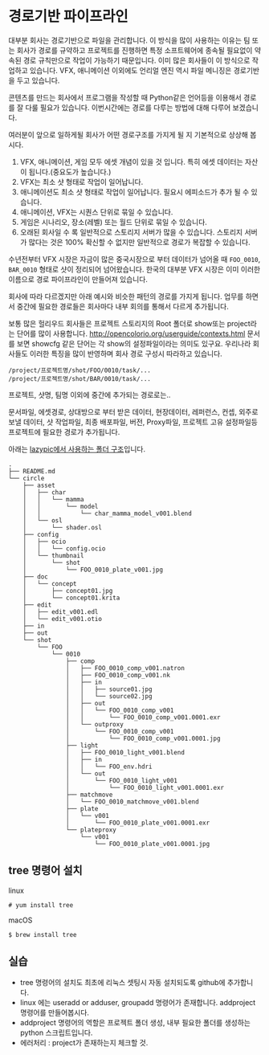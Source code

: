 # 경로기반 파이프라인

대부분 회사는 경로기반으로 파일을 관리합니다.
이 방식을 많이 사용하는 이유는 팀 또는 회사가 경로를 규약하고 프로젝트를 진행하면
특정 소프트웨어에 종속될 필요없이 약속된 경로 규칙만으로 작업이 가능하기 때문입니다.
이미 많은 회사들이 이 방식으로 작업하고 있습니다. VFX, 애니메이션 이외에도 언리얼 엔진 역시 파일 메니징은 경로기반을 두고 있습니다.

콘텐츠를 만드는 회사에서 프로그램을 작성할 때 Python같은 언어등을 이용해서 경로를 잘 다룰 필요가 있습니다. 이번시간에는 경로를 다루는 방법에 대해 다루어 보겠습니다.

여러분이 앞으로 일하게될 회사가 어떤 경로구조를 가지게 될 지 기본적으로 상상해 봅시다.

1. VFX, 애니메이션, 게임 모두 에셋 개념이 있을 것 입니다. 특히 에셋 데이터는 자산이 됩니다.(중요도가 높습니다.)
1. VFX는 최소 샷 형태로 작업이 일어납니다.
1. 애니메이션도 최소 샷 형태로 작업이 일어납니다. 필요시 에피소드가 추가 될 수 있습니다.
1. 애니메이션, VFX는 시퀀스 단위로 묶일 수 있습니다.
1. 게임은 시나리오, 장소(레벨) 또는 월드 단위로 묶일 수 있습니다.
1. 오래된 회사일 수 록 일반적으로 스토리지 서버가 많을 수 있습니다. 스토리지 서버가 많다는 것은 100% 확신할 수 없지만 일반적으로 경로가 복잡할 수 있습니다.

수년전부터 VFX 시장은 자금이 많은 중국시장으로 부터 데이터가 넘어올 때 `FOO_0010`, `BAR_0010` 형태로 샷이 정리되어 넘어왔습니다. 한국의 대부분 VFX 시장은 이미 이러한 이름으로 경로 파이프라인이 만들어져 있습니다.

회사에 따라 다르겠지만 아래 예시와 비슷한 패턴의 경로를 가지게 됩니다.
업무를 하면서 중간에 필요한 경로들은 회사마다 내부 회의를 통해서 다르게 추가됩니다.

보통 많은 헐리우드 회사들은 프로젝트 스토리지의 Root 폴더로 show또는 project라는 단어를 많이 사용합니다.
http://opencolorio.org/userguide/contexts.html 문서를 보면 showcfg 같은 단어는 각 show의 설정파일이라는 의미도 있구요.
우리나라 회사들도 이러한 특징을 많이 반영하며 회사 경로 구성시 따라하고 있습니다.

```
/project/프로젝트명/shot/FOO/0010/task/...
/project/프로젝트명/shot/BAR/0010/task/...
```

프로젝트, 샷명, 팀명 이외에 중간에 추가되는 경로로는..

문서파일, 에셋경로, 상대방으로 부터 받은 데이터, 현장데이터, 레퍼런스, 컨셉, 외주로 보낼 데이터, 샷 작업파일, 최종 배포파일, 버전, Proxy파일, 프로젝트 고유 설정파일등 프로젝트에 필요한 경로가 추가됩니다.

아래는 [lazypic에서 사용하는 폴더 구조](https://github.com/lazypic/projecttree)입니다.
```
.
├── README.md
└── circle
    ├── asset
    │   ├── char
    │   │   └── mamma
    │   │       └── model
    │   │           └── char_mamma_model_v001.blend
    │   └── osl
    │       └── shader.osl
    ├── config
    │   ├── ocio
    │   │   └── config.ocio
    │   └── thumbnail
    │       └── shot
    │           └── FOO_0010_plate_v001.jpg
    ├── doc
    │   └── concept
    │       ├── concept01.jpg
    │       └── concept01.krita
    ├── edit
    │   ├── edit_v001.edl
    │   └── edit_v001.otio
    ├── in
    ├── out
    └── shot
        └── FOO
            └── 0010
                ├── comp
                │   ├── FOO_0010_comp_v001.natron
                │   ├── FOO_0010_comp_v001.nk
                │   ├── in
                │   │   ├── source01.jpg
                │   │   └── source02.jpg
                │   ├── out
                │   │   └── FOO_0010_comp_v001
                │   │       └── FOO_0010_comp_v001.0001.exr
                │   └── outproxy
                │       └── FOO_0010_comp_v001
                │           └── FOO_0010_comp_v001.0001.jpg
                ├── light
                │   ├── FOO_0010_light_v001.blend
                │   ├── in
                │   │   └── FOO_env.hdri
                │   └── out
                │       └── FOO_0010_light_v001
                │           └── FOO_0010_light_v001.0001.exr
                ├── matchmove
                │   └── FOO_0010_matchmove_v001.blend
                ├── plate
                │   └── v001
                │       └── FOO_0010_plate_v001.0001.exr
                └── plateproxy
                    └── v001
                        └── FOO_0010_plate_v001.0001.jpg
```


## tree 명령어 설치

linux
```
# yum install tree 
```

macOS
```
$ brew install tree
```

## 실습
- tree 명령어의 설치도 최초에 리눅스 셋팅시 자동 설치되도록 github에 추가합니다.
- linux 에는 useradd or adduser, groupadd 명령어가 존재합니다. addproject 명령어를 만들어봅시다.
- addproject 명령어의 역할은 프로젝트 폴더 생성, 내부 필요한 폴더를 생성하는 python 스크립트입니다.
- 에러처리 : project가 존재하는지 체크할 것.